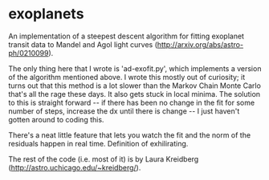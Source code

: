 # exoplanets
An implementation of a steepest descent algorithm for fitting exoplanet transit data to Mandel and Agol light curves
(http://arxiv.org/abs/astro-ph/0210099).

The only thing here that I wrote is 'ad-exofit.py', which implements a version of the algorithm mentioned above.
I wrote this mostly out of curiosity; it turns out that this method is a lot slower than the Markov Chain Monte
Carlo that's all the rage these days.  It also gets stuck in local minima.  The solution to this is straight forward
-- if there has been no change in the fit for some number of steps, increase the dx until there is change -- I just
haven't gotten around to coding this.

There's a neat little feature that lets you watch the fit and the norm of the residuals happen in real time.
Definition of exhilirating.

The rest of the code (i.e. most of it) is by Laura Kreidberg (http://astro.uchicago.edu/~kreidberg/).
